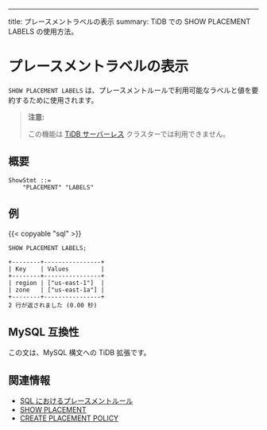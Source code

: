 ---
title: プレースメントラベルの表示
summary: TiDB での SHOW PLACEMENT LABELS の使用方法。

# プレースメントラベルの表示

`SHOW PLACEMENT LABELS` は、プレースメントルールで利用可能なラベルと値を要約するために使用されます。

> **注意:**
>
> この機能は [TiDB サーバーレス](https://docs.pingcap.com/tidbcloud/select-cluster-tier#tidb-serverless) クラスターでは利用できません。

## 概要

```ebnf+diagram
ShowStmt ::=
    "PLACEMENT" "LABELS"
```

## 例

{{< copyable "sql" >}}

```sql
SHOW PLACEMENT LABELS;
```

```
+--------+----------------+
| Key    | Values         |
+--------+----------------+
| region | ["us-east-1"]  |
| zone   | ["us-east-1a"] |
+--------+----------------+
2 行が返されました (0.00 秒)
```

## MySQL 互換性

この文は、MySQL 構文への TiDB 拡張です。

## 関連情報

* [SQL におけるプレースメントルール](/placement-rules-in-sql.md)
* [SHOW PLACEMENT](/sql-statements/sql-statement-show-placement.md)
* [CREATE PLACEMENT POLICY](/sql-statements/sql-statement-create-placement-policy.md)